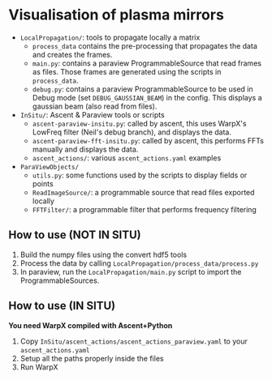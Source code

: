 # Visualisation of plasma mirrors

- `LocalPropagation/`: tools to propagate locally a matrix
  - `process_data` contains the pre-processing that propagates the data and creates the frames.
  - `main.py`: contains a paraview ProgrammableSource that read frames as files. Those frames
    are generated using the scripts in `process_data`.
  - `debug.py`: contains a paraview ProgrammableSource to be used in Debug mode (set `DEBUG_GAUSSIAN_BEAM`)
    in the config. This displays a gaussian beam (also read from files).
- `InSitu/`: Ascent & Paraview tools or scripts
  - `ascent-paraview-insitu.py`: called by ascent, this uses WarpX's LowFreq filter (Neil's debug branch), and displays
    the data.
  - `ascent-paraview-fft-insitu.py`: called by ascent, this performs FFTs manually and displays the data.
  - `ascent_actions/`: various `ascent_actions.yaml` examples
- `ParaViewObjects/`
  - `utils.py`: some functions used by the scripts to display fields or points
  - `ReadImageSource/`: a programmable source that read files exported locally
  - `FFTFilter/`: a programmable filter that performs frequency filtering

## How to use (NOT IN SITU)

1. Build the numpy files using the convert hdf5 tools
2. Process the data by calling `LocalPropagation/process_data/process.py`
3. In paraview, run the `LocalPropagation/main.py` script to import the ProgrammableSources.

## How to use (IN SITU)

**You need WarpX compiled with Ascent+Python**

1. Copy `InSitu/ascent_actions/ascent_actions_paraview.yaml` to your `ascent_actions.yaml`
2. Setup all the paths properly inside the files
3. Run WarpX
